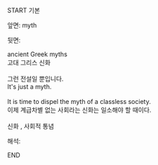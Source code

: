 START
기본

앞면:
myth


뒷면:
<div>ancient Greek myths </div><div>고대 그리스 신화</div><div><br></div><div><div><div>그런 전설일 뿐입니다.</div></div><div><div>It's just a myth.</div></div></div><div><br></div><div><div>It is time to dispel the myth of a classless society. </div><div><div>이제 계급차별 없는 사회라는 신화는 일소해야 할 때이다.</div></div></div><div><br></div><div>신화 , 사회적 통념</div>


해석:

END